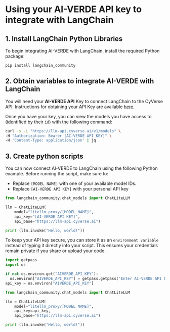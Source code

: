 # Using your AI-VERDE API key to integrate with LangChain

## 1. Install LangChain Python Libraries

To begin integrating AI-VERDE with LangChain, install the required Python package:

```bash
pip install langchain_community
```

## 2. Obtain variables to integrate AI-VERDE with LangChain

You will need your **AI-VERDE API** Key to connect LangChain to the CyVerse API.
Instructions for obtaining your API Key are available [here](/api/api-token/).

Once you have your key, you can view the models you have access to (identified by their `id`) with the following command:
```bash
curl -s -L "https://llm-api.cyverse.ai/v1/models" \
-H "Authorization: Bearer [AI-VERDE API KEY]" \
-H 'Content-Type: application/json' | jq
```
## 3. Create python scripts
You can now connect AI-VERDE to LangChain using the following Python example.
Before running the script, make sure to:
- Replace `[MODEL NAME]` with one of your available model IDs.
- Replace `[AI-VERDE API KEY]` with your personal API key

```python
from langchain_community.chat_models import ChatLiteLLM

llm = ChatLiteLLM(
    model="litellm_proxy/[MODEL NAME]",
    api_key="[AI-VERDE API KEY]",
    api_base="https://llm-api.cyverse.ai")

print (llm.invoke("Hello, world!"))
```


To keep your API key secure, you can store it as an `environment variable` instead of typing it directly into your script. This ensures your credentials remain private if you share or upload your code.

```python
import getpass
import os

if not os.environ.get("AIVERDE_API_KEY"):
  os.environ["AIVERDE_API_KEY"] = getpass.getpass("Enter AI-VERDE API key: ")
api_key = os.environ["AIVERDE_API_KEY"]

from langchain_community.chat_models import ChatLiteLLM

llm = ChatLiteLLM(
    model="litellm_proxy/[MODEL NAME]",
    api_key=api_key,
    api_base="https://llm-api.cyverse.ai")

print (llm.invoke("Hello, world!"))
```